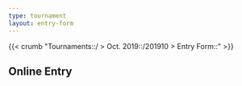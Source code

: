 ```yaml
---
type: tournament
layout: entry-form
---
```


{{< crumb "Tournaments::/ > Oct. 2019::/201910 > Entry Form::" >}}

## Online Entry

<div id="js-app"></div>
